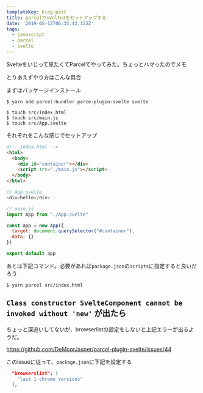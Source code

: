 ```yaml
---
templateKey: blog-post
title: parcelでsvelte3をセットアップする
date: '2019-05-12T06:35:42.155Z'
tags:
  - javascript
  - parcel
  - svelte
---
```


Svelteをいじって見たくてParcelでやってみた。ちょっとハマったのでメモ

とりあえずやり方はこんな具合

まずはパッケージインストール

```
$ yarn add parcel-bundler parce-plugin-svelte svelte
```

```
$ touch src/index.html
$ touch src/main.js
$ touch src/App.svelte
```

それぞれをこんな感じでセットアップ

```html
<!-- index.html -->
<html>
  <body>
    <div id="container"></div>
    <script src="./main.js"></script>
  </body>
</html>
```


```js
// App.svelte
<div>hello</div>
```

```js
// main.js
import App from "./App.svelte"

const app = new App({
  target: document.querySelector("#container"),
  data: {}
})

export default app
```

あとは下記コマンド。必要があれば`package.json`の`scripts`に指定すると良いだろう

```
$ yarn parcel src/index.html
```

## `Class constructor SvelteComponent cannot be invoked without 'new'` が出たら

ちょっと深追いしてないが、browserlistの設定をしないと上記エラーが出るようだ。

https://github.com/DeMoorJasper/parcel-plugin-svelte/issues/44

このissueに従って、`package.json`に下記を設定する

```json
  "browserslist": [
    "last 1 chrome versions"
  ],
```